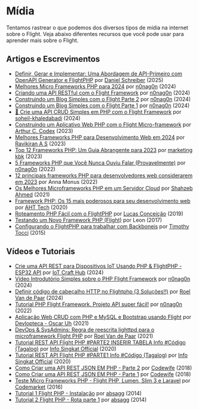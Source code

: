 # Mídia

Tentamos rastrear o que podemos dos diversos tipos de mídia na internet sobre o Flight. Veja abaixo diferentes recursos que você pode usar para aprender mais sobre o Flight.

## Artigos e Escrevimentos

- [Definir, Gerar e Implementar: Uma Abordagem de API-Primeiro com OpenAPI Generator e FlightPHP](https://dev.to/danielsc/define-generate-and-implement-an-api-first-approach-with-openapi-generator-and-flightphp-1fb3) por [Daniel Schreiber](https://github.com/daniel-sc) (2025)
- [Melhores Micro Frameworks PHP para 2024](https://dev.to/n0nag0n/best-php-micro-frameworks-for-2024-19h6) por [n0nag0n](https://github.com/n0nag0n) (2024)
- [Criando uma API RESTful com o Flight Framework](https://dev.to/n0nag0n/creating-a-restful-api-with-flight-framework-56lj) por [n0nag0n](https://github.com/n0nag0n) (2024)
- [Construindo um Blog Simples com o Flight Parte 2](https://dev.to/n0nag0n/building-a-simple-blog-with-flight-part-2-5acb) por [n0nag0n](https://github.com/n0nag0n) (2024)
- [Construindo um Blog Simples com o Flight Parte 1](https://dev.to/n0nag0n/building-a-simple-blog-with-flight-part-1-4ap8) por [n0nag0n](https://github.com/n0nag0n) (2024)
- [🚀 Crie uma API CRUD Simples em PHP com o Flight Framework](https://dev.to/soheilkhaledabadi/build-a-simple-crud-api-in-php-with-the-flight-framework-5fnk) por [soheil-khaledabadi](https://dev.to/soheilkhaledabadi) (2024)
- [Construindo um Aplicativo Web PHP com o Flight Micro-framework](https://reintech.io/blog/building-php-web-application-flight-micro-framework) por [Arthur C. Codex](https://reintech.io/blog/author/arthur-c-codex) (2023)
- [Melhores Frameworks PHP para Desenvolvimento Web em 2024](https://www.simplilearn.com/tutorials/php-tutorial/php-framework) por [Ravikiran A S](https://www.simplilearn.com/tutorials/php-tutorial/php-framework) (2023)
- [Top 12 Frameworks PHP: Um Guia Abrangente para 2023](https://marketingkbk1.medium.com/top-12-php-frameworks-a-comprehensive-guide-for-2023-73746e49a1dd) por [marketing kbk](https://marketingkbk1.medium.com/) (2023)
- [5 Frameworks PHP que Você Nunca Ouviu Falar (Provavelmente)](https://dev.to/n0nag0n/5-php-frameworks-youve-probably-never-heard-of-3jc1) por [n0nag0n](https://github.com/n0nag0n) (2022)
- [12 principais frameworks PHP para desenvolvedores web considerarem em 2023](https://raygun.com/blog/top-php-frameworks/) por Anna Monus (2022)
- [Os Melhores Microframeworks PHP em um Servidor Cloud](https://www.cloudways.com/blog/php-micro-framework/) por [Shahzeb Ahmed](https://www.cloudways.com/blog/author/shahzebahmed/) (2021)
- [Framework PHP: Os 15 mais poderosos para seu desenvolvimento web](https://blog.arrowhitech.com/php-framework-top-15-powerful-ones-for-your-web-development-2020/) por [AHT Tech](https://blog.arrowhitech.com/author/aht-tech/) (2020)
- [Roteamento PHP Fácil com o FlightPHP](https://lucasrconceicao.medium.com/easy-php-routing-with-flightphp-344a86a1a449) por [Lucas Conceição](https://lucasrconceicao.medium.com/) (2019)
- [Testando um Novo Framework PHP (Flight)](https://scaledimages.com/post/2017-09-20-trying-out-new-php-framework-flight/) por Leon (2017)
- [Configurando o FlightPHP para trabalhar com Backbonejs](https://timothytocci.com/category/flightphp/) por [Timothy Tocci](https://timothytocci.com/author/timothytocci/) (2015)

## Vídeos e Tutoriais

- [Crie uma API REST para Dispositivos IoT Usando PHP & FlightPHP - ESP32 API](https://www.youtube.com/watch?v=VpsuaIH0EiU) por [IoT Craft Hub](https://www.youtube.com/@IoTCraftHub) (2024)
- [Vídeo Introdutório Simples sobre o PHP Flight Framework](https://www.youtube.com/watch?v=VCztp1QLC2c) por [n0nag0n](https://www.youtube.com/@n0nag0n) (2024)
- [Definir código de cabeçalho HTTP no Flightphp (3 Soluções!!)](https://www.youtube.com/watch?v=g1i0iy3LqKo) por [Roel Van de Paar](https://www.youtube.com/@RoelVandePaar) (2024)
- [Tutorial PHP Flight Framework. Projeto API super fácil!](https://www.youtube.com/watch?v=46WVlj1bXH0) por [n0nag0n](https://www.youtube.com/@n0nag0n) (2022)
- [Aplicação Web CRUD com PHP e MySQL e Bootstrap usando Flight](https://www.youtube.com/watch?v=WC7gxan2kHU) por [Devlopteca - Oscar Uh](https://www.youtube.com/@Develoteca) (2021)
- [DevOps & SysAdmins: Regra de reescrita lighttpd para o microframework Flight PHP](https://www.youtube.com/watch?v=2_CVDbWKpJs) por [Roel Van de Paar](https://www.youtube.com/@RoelVandePaar) (2021)
- [Tutorial REST API Flight PHP #PARTE2 INSERIR TABELA Info #Código (Tagalog)](https://www.youtube.com/watch?v=PpfCZc_j17w) por [Info Singkat Official](https://www.youtube.com/@InfoSingkat) (2020)
- [Tutorial REST API Flight PHP #PARTE1 Info #Código (Tagalog)](https://www.youtube.com/watch?v=-f1a1wIAbJo) por [Info Singkat Official](https://www.youtube.com/@InfoSingkat) (2020)
- [Como Criar uma API REST JSON EM PHP - Parte 2](https://www.youtube.com/watch?v=QmNWvdJ0-Fw) por [Codewife](https://www.youtube.com/@Codewife) (2018)
- [Como Criar uma API REST JSON EM PHP - Parte 1](https://www.youtube.com/watch?v=eyzd3orrUMs) por [Codewife](https://www.youtube.com/@Codewife) (2018)
- [Teste Micro Frameworks PHP - Flight PHP, Lumen, Slim 3 e Laravel](https://www.youtube.com/watch?v=QRL1W4ofsqE) por [Codemarket](https://www.youtube.com/@Codemarket) (2016)
- [Tutorial 1 Flight PHP - Instalação](https://www.youtube.com/watch?v=0sfsQfingB8) por [absagg](https://www.youtube.com/@absagg) (2014)
- [Tutorial 2 Flight PHP - Rota parte 1](https://www.youtube.com/watch?v=Rgmxy9w1MZI) por [absagg](https://www.youtube.com/@absagg) (2014)